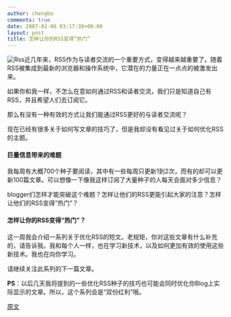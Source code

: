 ```yaml
---
author: chengbo
comments: true
date: 2007-02-06 03:17:39+00:00
layout: post
title: 怎样让你的RSS变得“热门”
---
```


![Rss](http://www.problogger.net/wp-content/RSS.jpg)近几年来，RSS作为与读者交流的一个重要方式，变得越来越重要了。随着RSS被集成到最新的浏览器和操作系统中，它潜在的力量正在一点点的被激发出来。

如果你和我一样，不怎么在意如何通过RSS和读者交流，我们只是知道自己有RSS，并且希望人们去订阅它。

那么有没有一种有效的方式让我们能通过RSS更好的与读者交流呢？

现在已经有很多关于如何写文章的技巧了，但是我却没有看见过关于如何优化RSS的主题。

#### 巨量信息带来的难题

我每周有大概700个种子要阅读，其中有一些每周只更新1到2次，而有的却可以更新100篇文章。可以想像一下像我这样订阅了大量种子的人每天会面对多少信息？

blogger们怎样才能突破这个难题？怎样让他们的RSS更能引起大家的注意？怎样让他们的RSS变得“热门”？

#### 怎样让你的RSS变得“热门”？

这一周我会介绍一系列关于优化RSS的短文。老规矩，你对这些文章有什么补充的，请告诉我。我和每个人一样，也在学习新技术，以及如何更加有效的使用这些新技术。我也在向你学习。

请继续关注此系列的下一篇文章。

**PS**：以后几天我将提到的一些优化RSS种子的技巧也可能会同时优化你Blog上实际显示的文章。所以，这个系列会是“双份红利”哦。

[原文](http://www.problogger.net/archives/2007/02/06/how-to-make-your-rss-feeds-pop/)
